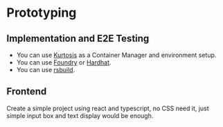 # Prototyping

## Implementation and E2E Testing

- You can use [Kurtosis](https://docs.kurtosis.com/) as a Container Manager and environment setup.
- You can use [Foundry](https://book.getfoundry.sh/) or [Hardhat](https://hardhat.org/).
- You can use [rsbuild](https://rsbuild.dev/guide/framework/react).

## Frontend

Create a simple project using react and typescript, no CSS need it, just simple input box and text display would be enough.
